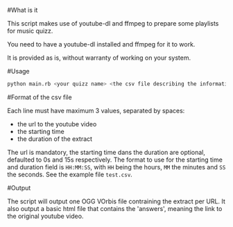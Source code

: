 #What is it

This script makes use of youtube-dl and ffmpeg to prepare some playlists for music quizz.

You need to have a youtube-dl installed and ffmpeg for it to work.

It is provided as is, without warranty of working on your system.

#Usage

```bash
python main.rb <your quizz name> <the csv file describing the information to extract>
```

#Format of the csv file

Each line must have maximum 3 values, separated by spaces:
- the url to the youtube video
- the starting time
- the duration of the extract

The url is mandatory, the starting time dans the duration are optional, defaulted to 0s and 15s respectively.
The format to use for the starting time and duration field is `HH:MM:SS`, with `HH` being the hours, `MM` the minutes and `SS` the seconds.
See the example file `test.csv`.

#Output

The script will output one OGG VOrbis file contraining the extract per URL.
It also output a basic html file that contains the 'answers', meaning the link to the original youtube video.